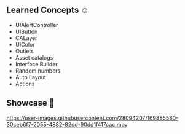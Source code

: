 

## Learned Concepts ☺️

* UIAlertController
* UIButton
* CALayer
* UIColor
* Outlets
* Asset catalogs
* Interface Builder
* Random numbers
* Auto Layout
* Actions
 


## Showcase 📱


https://user-images.githubusercontent.com/28094207/169885580-30ceb6f7-2055-4882-82dd-90dd1f417cac.mov

